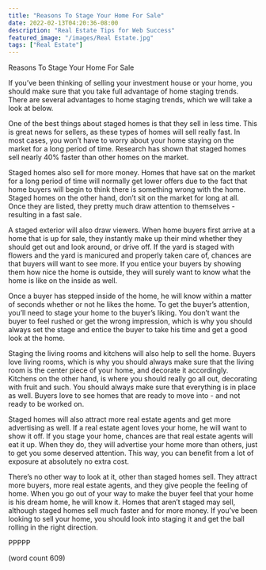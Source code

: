 ```yaml
---
title: "Reasons To Stage Your Home For Sale"
date: 2022-02-13T04:20:36-08:00
description: "Real Estate Tips for Web Success"
featured_image: "/images/Real Estate.jpg"
tags: ["Real Estate"]
---
```


Reasons To Stage Your Home For Sale

If you’ve been thinking of selling your investment house or your home, you should make sure that you take full advantage of home staging trends.  There are several advantages to home staging trends, which we will take a look at below.

One of the best things about staged homes is that they sell in less time.  This is great news for sellers, as these types of homes will sell really fast.  In most cases, you won’t have to worry about your home staying on the market for a long period of time.  Research has shown that staged homes sell nearly 40% faster than other homes on the market. 

Staged homes also sell for more money.  Homes that have sat on the market for a long period of time will normally get lower offers due to the fact that home buyers will begin to think there is something wrong with the home.  Staged homes on the other hand, don’t sit on the market for long at all.  Once they are listed, they pretty much draw attention to themselves - resulting in a fast sale.

A staged exterior will also draw viewers.  When home buyers first arrive at a home that is up for sale, they instantly make up their mind whether they should get out and look around, or drive off.  If the yard is staged with flowers and the yard is manicured and properly taken care of, chances are that buyers will want to see more. If you entice your buyers by showing them how nice the home is outside, they will surely want to know what the home is like on the inside as well.

Once a buyer has stepped inside of the home, he will know within a matter of seconds whether or not he likes the home.  To get the buyer’s attention, you’ll need to stage your home to the buyer’s liking.  You don’t want the buyer to feel rushed or get the wrong impression, which is why you should always set the stage and entice the buyer to take his time and get a good look at the home.

Staging the living rooms and kitchens will also help to sell the home.  Buyers love living rooms, which is why you should always make sure that the living room is the center piece of your home, and decorate it accordingly.  Kitchens on the other hand, is where you should really go all out, decorating with fruit and such.  You should always make sure that everything is in place as well.  Buyers love to see homes that are ready to move into - and not ready to be worked on.

Staged homes will also attract more real estate agents and get more advertising as well.  If a real estate agent loves your home, he will want to show it off.  If you stage your home, chances are that real estate agents will eat it up.  When they do, they will advertise your home more than others, just to get you some deserved attention.  This way, you can benefit from a lot of exposure at absolutely no extra cost.

There’s no other way to look at it, other than staged homes sell.  They attract more buyers, more real estate agents, and they give people the feeling of home.  When you go out of your way to make the buyer feel that your home is his dream home, he will know it.  Homes that aren’t staged may sell, although staged homes sell much faster and for more money.  If you’ve been looking to sell your home, you should look into staging it and get the ball rolling in the right direction.

PPPPP

(word count 609)

